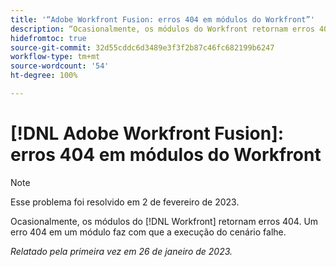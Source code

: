 ```yaml
---
title: '“Adobe Workfront Fusion: erros 404 em módulos do Workfront”'
description: “Ocasionalmente, os módulos do Workfront retornam erros 404. Um erro 404 em um módulo faz com que a execução do cenário falhe.”
hidefromtoc: true
source-git-commit: 32d55cddc6d3489e3f3f2b87c46fc682199b6247
workflow-type: tm+mt
source-wordcount: '54'
ht-degree: 100%

---
```



# [!DNL Adobe Workfront Fusion]: erros 404 em módulos do Workfront

>[!NOTE]
>
>Esse problema foi resolvido em 2 de fevereiro de 2023.

Ocasionalmente, os módulos do [!DNL Workfront] retornam erros 404. Um erro 404 em um módulo faz com que a execução do cenário falhe.

_Relatado pela primeira vez em 26 de janeiro de 2023._

